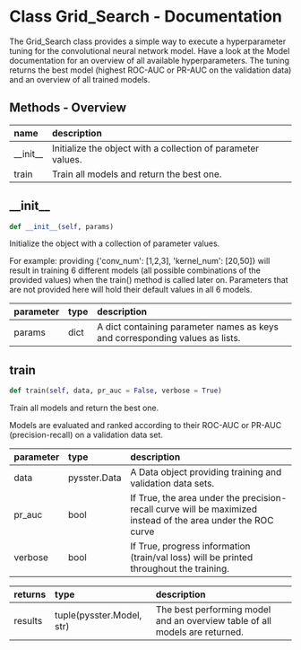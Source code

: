 # Class Grid\_Search - Documentation

The Grid\_Search class provides a simple way to execute a hyperparameter tuning for the convolutional neural network model. Have a look at the Model documentation for an overview of all available hyperparameters. The tuning returns the best model (highest ROC-AUC or PR-AUC on the validation data) and an overview of all trained models.

## Methods - Overview

| name | description |
|:-|:-|
| \_\_init\_\_ | Initialize the object with a collection of parameter values. |
| train | Train all models and return the best one. |
## \_\_init\_\_

``` python
def __init__(self, params)
```
Initialize the object with a collection of parameter values. 

 For example: providing {'conv\_num': [1,2,3], 'kernel\_num': [20,50]} will result in training 6 different models (all possible combinations of the provided values) when the train() method is called later on. Parameters that are not provided here will hold their default values in all 6 models. 



| parameter | type | description |
|:-|:-|:-|
| params | dict | A dict containing parameter names as keys and corresponding values as lists. |
## train

``` python
def train(self, data, pr_auc = False, verbose = True)
```
Train all models and return the best one. 

 Models are evaluated and ranked according to their ROC-AUC or PR-AUC (precision-recall) on a validation data set. 



| parameter | type | description |
|:-|:-|:-|
| data | pysster.Data | A Data object providing training and validation data sets. |
| pr_auc | bool | If True, the area under the precision-recall curve will be maximized instead of the area under the ROC curve |
| verbose | bool | If True, progress information (train/val loss) will be printed throughout the training. |

| returns | type | description |
|:-|:-|:-|
| results | tuple(pysster.Model, str) | The best performing model and an overview table of all models are returned. |
